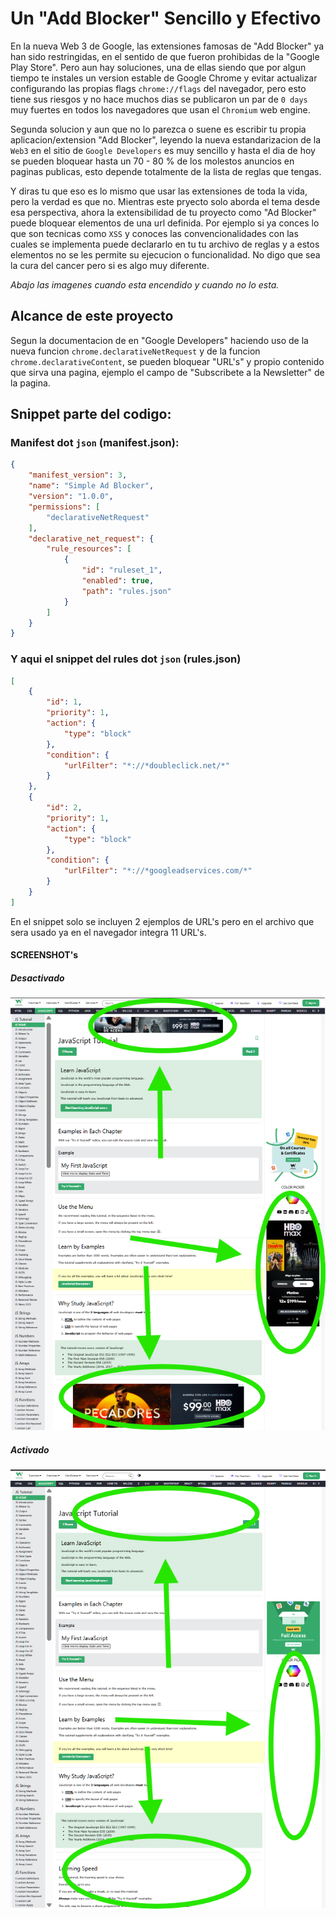 # Un "Add Blocker" Sencillo y Efectivo

En la nueva Web 3 de Google, las extensiones famosas de "Add Blocker" ya han sido restringidas,
en el sentido de que fueron prohibidas de la "Google Play Store". Pero aun hay soluciones,
una de ellas siendo que por algun tiempo te instales un version estable de Google Chrome y 
evitar actualizar configurando las propias flags `chrome://flags` del navegador, pero esto
tiene sus riesgos y no hace muchos dias se publicaron un par de `0 days` muy fuertes 
en todos los navegadores que usan el `Chromium` web engine.

Segunda solucion y aun que no lo parezca o suene es escribir tu propia aplicacion/extension
"Add Blocker", leyendo la nueva estandarizacion de la `Web3` en el sitio de `Google Developers`
es muy sencillo y hasta el dia de hoy se pueden bloquear hasta un 70 - 80 % de los molestos anuncios
en paginas publicas, esto depende totalmente de la lista de reglas que tengas.

Y diras tu que eso es lo mismo que usar las extensiones de toda la vida, pero la verdad es que no. Mientras este pryecto solo aborda el tema desde esa perspectiva, ahora la extensibilidad de tu proyecto como "Ad Blocker" puede bloquear elementos de una url definida. Por ejemplo si ya conces lo que son tecnicas como `XSS` y conoces las convencionalidades con las cuales se implementa puede declararlo en tu tu archivo de reglas y a estos elementos no se les permite su ejecucion o funcionalidad. No digo que sea la cura del cancer pero si es algo muy diferente. 

*Abajo las imagenes cuando esta encendido y cuando no lo esta.*

## Alcance de este proyecto

Segun la documentacion de en "Google Developers" haciendo uso de la nueva funcion `chrome.declarativeNetRequest`
y de la funcion `chrome.declarativeContent`, se pueden bloquear "URL's" y propio contenido
que sirva una pagina, ejemplo el campo de "Subscribete a la Newsletter" de la pagina.

## Snippet parte del codigo:

### Manifest dot `json` (manifest.json):

```json
{
    "manifest_version": 3,
    "name": "Simple Ad Blocker",
    "version": "1.0.0",
    "permissions": [
        "declarativeNetRequest"
    ],
    "declarative_net_request": {
        "rule_resources": [
            {
                "id": "ruleset_1",
                "enabled": true,
                "path": "rules.json"
            }
        ]
    }
}
```

### Y aqui el snippet del rules dot `json` (rules.json)

```json
[
    {
        "id": 1,
        "priority": 1,
        "action": {
            "type": "block"
        },
        "condition": {
            "urlFilter": "*://*doubleclick.net/*"
        }
    },
    {
        "id": 2,
        "priority": 1,
        "action": {
            "type": "block"
        },
        "condition": {
            "urlFilter": "*://*googleadservices.com/*"
        }
    }
]
```

En el snippet solo se incluyen 2 ejemplos de URL's pero en el archivo que sera
usado ya en el navegador integra 11 URL's.


#### SCREENSHOT's

##### Desactivado
![](assets/unblocked-adds.png)

##### Activado
![](assets/blocked-adds.png)